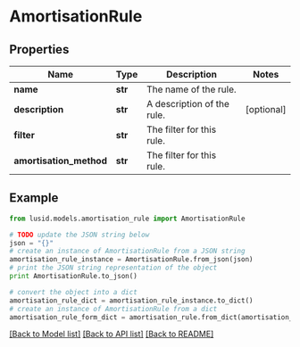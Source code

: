 # AmortisationRule


## Properties
Name | Type | Description | Notes
------------ | ------------- | ------------- | -------------
**name** | **str** | The name of the rule. | 
**description** | **str** | A description of the rule. | [optional] 
**filter** | **str** | The filter for this rule. | 
**amortisation_method** | **str** | The filter for this rule. | 

## Example

```python
from lusid.models.amortisation_rule import AmortisationRule

# TODO update the JSON string below
json = "{}"
# create an instance of AmortisationRule from a JSON string
amortisation_rule_instance = AmortisationRule.from_json(json)
# print the JSON string representation of the object
print AmortisationRule.to_json()

# convert the object into a dict
amortisation_rule_dict = amortisation_rule_instance.to_dict()
# create an instance of AmortisationRule from a dict
amortisation_rule_form_dict = amortisation_rule.from_dict(amortisation_rule_dict)
```
[[Back to Model list]](../README.md#documentation-for-models) [[Back to API list]](../README.md#documentation-for-api-endpoints) [[Back to README]](../README.md)


